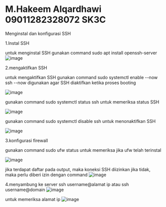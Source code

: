# M.Hakeem Alqardhawi 09011282328072 SK3C
Menginstal dan konfigurasi SSH

1.Instal SSH

untuk menginstal SSH gunakan command sudo apt install openssh-server
![image](https://github.com/user-attachments/assets/ecf257bb-0d9e-4665-8e0e-5b4420ff537c)

2.mengaktifkan SSH

untuk mengaktifkan SSH gunakan command sudo systemctl enable --now ssh
--now digunakan agar SSH diaktifkan ketika proses booting

![image](https://github.com/user-attachments/assets/e45af64c-83c5-4ae1-acad-a4110d4641bc)

gunakan command sudo systemctl status ssh untuk memeriksa status SSH

![image](https://github.com/user-attachments/assets/1c6aba51-e5d2-4328-bdfa-103cfc483fd4)

gunakan command sudo systemctl disable ssh untuk menonaktifkan SSH

![image](https://github.com/user-attachments/assets/60c16f98-2c4c-496b-a205-1078ee3ca611)

3.konfigurasi firewall

gunakan command sudo ufw status untuk memeriksa jika ufw telah terinstal

![image](https://github.com/user-attachments/assets/7f085521-9dc2-464a-9457-572554242e02)

jika terdapat daftar pada output, maka koneksi SSH diizinkan jika tidak, maka perlu diberi izin dengan command 
![image](https://github.com/user-attachments/assets/39740f85-89c8-4c07-a834-915ad4b77182)

4.menyambung ke server
ssh username@alamat ip atau ssh username@domain
![image](https://github.com/user-attachments/assets/a4504a38-f262-4768-9255-292f1587df97)

untuk memeriksa alamat ip
![image](https://github.com/user-attachments/assets/115e1948-1598-4dab-882a-508d7044db70)
